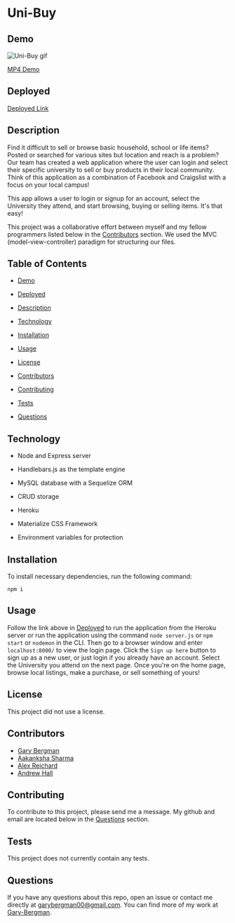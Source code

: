 # Uni-Buy
  
  ## Demo


  ![Uni-Buy gif](/uni-buy/assets/images/uni-buy.gif)

  
  [MP4 Demo](https://drive.google.com/file/d/1nFWW6Ccpwr9g2mQ8PpEp9VhTM6KkdYFU/view?usp=sharing)



  ## Deployed

  [Deployed Link](https://uni-buy-great.herokuapp.com/)
  
  ## Description

  Find it difficult to sell or browse basic household, school or life items? Posted or searched for various sites but location and reach is a problem? Our team has created a web application where the user can login and select their specific university to sell or buy products in their local community. Think of this application as a combination of Facebook and Craigslist with a focus on your local campus!

  This app allows a user to login or signup for an account, select the University they attend, and start browsing, buying or selling items. It's that easy!

  This project was a collaborative effort between myself and my fellow programmers listed below in the [Contributors](#Contributors) section. We used the MVC (model-view-controller) paradigm for structuring our files.

  ## Table of Contents

  *  [Demo](#Demo)

  *  [Deployed](#Deployed)

  *  [Description](#Description)

  *  [Technology](#Technology)

  *  [Installation](#Installation)

  *  [Usage](#Usage)
  
  *  [License](#License)

  *  [Contributors](#Contributors)

  *  [Contributing](#Contributing)

  *  [Tests](#Tests)

  *  [Questions](#Questions)
  

  ## Technology

  * Node and Express server

  * Handlebars.js as the template engine

  * MySQL database with a Sequelize ORM

  * CRUD storage

  * Heroku

  * Materialize CSS Framework

  * Environment variables for protection
  
  ## Installation

  To install necessary dependencies, run the following command:

 
    npm i


  ## Usage

  Follow the link above in [Deployed](#Deployed) to run the application from the Heroku server or run the application using the command `node server.js` or `npm start` or `nodemon` in the CLI. Then go to a browser window and enter `localhost:8000/` to view the login page. Click the `Sign up here` button to sign up as a new user, or just login if you already have an account. Select the University you attend on the next page. Once you're on the home page, browse local listings, make a purchase, or sell something of yours!

  ## License
  
  This project did not use a license.

  ## Contributors

  * [Gary Bergman](https://github.com/Gary-Bergman)
  * [Aakanksha Sharma](https://github.com/asharma1398)
  * [Alex Reichard](https://github.com/alreichard)
  * [Andrew Hall](https://github.com/AndrewbHall96)

  ## Contributing

  To contribute to this project, please send me a message. My github and email are located below in the [Questions](#Questions) section.

  ## Tests

  This project does not currently contain any tests.

  ## Questions

  If you have any questions about this repo, open an issue or contact me directly at [garybergman00@gmail.com](mailto:garybergman00@gmail.com). You can find more of my work at [Gary-Bergman](https://github.com/Gary-Bergman).
  